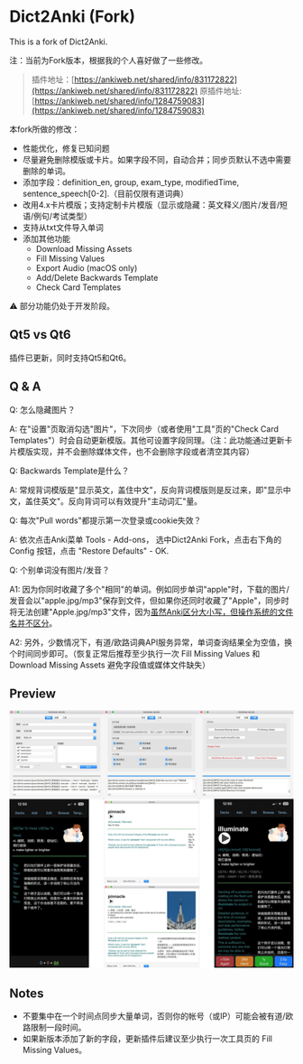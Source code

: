 # Dict2Anki (Fork)

This is a fork of Dict2Anki.

注：当前为Fork版本，根据我的个人喜好做了一些修改。

> 插件地址：[https://ankiweb.net/shared/info/831172822](https://ankiweb.net/shared/info/831172822) 原插件地址: [https://ankiweb.net/shared/info/1284759083](https://ankiweb.net/shared/info/1284759083)

本fork所做的修改：

* 性能优化，修复已知问题
* 尽量避免删除模版或卡片。如果字段不同，自动合并；同步页默认不选中需要删除的单词。
* 添加字段：definition_en, group, exam_type, modifiedTime, sentence_speech[0-2].（目前仅限有道词典）
* 改用4.x卡片模版；支持定制卡片模版（显示或隐藏：英文释义/图片/发音/短语/例句/考试类型）
* 支持从txt文件导入单词
* 添加其他功能
    - Download Missing Assets
    - Fill Missing Values
    - Export Audio (macOS only)
    - Add/Delete Backwards Template
    - Check Card Templates

⚠️ 部分功能仍处于开发阶段。


## Qt5 vs Qt6

插件已更新，同时支持Qt5和Qt6。


## Q & A

Q: 怎么隐藏图片？

A: 在"设置"页取消勾选"图片"，下次同步（或者使用"工具"页的"Check Card Templates"）时会自动更新模版。其他可设置字段同理。（注：此功能通过更新卡片模版实现，并不会删除媒体文件，也不会删除字段或者清空其内容）

Q: Backwards Template是什么？

A: 常规背词模版是"显示英文，盖住中文"，反向背词模版则是反过来，即"显示中文，盖住英文"。反向背词可以有效提升"主动词汇"量。

Q: 每次"Pull words"都提示第一次登录或cookie失效？

A: 依次点击Anki菜单 Tools - Add-ons， 选中Dict2Anki Fork，点击右下角的 Config 按钮，点击 "Restore Defaults" - OK.

Q: 个别单词没有图片/发音？

A1: 因为你同时收藏了多个"相同"的单词。例如同步单词"apple"时，下载的图片/发音会以"apple.jpg/mp3"保存到文件，但如果你还同时收藏了"Apple"，同步时将无法创建"Apple.jpg/mp3"文件，因为[虽然Anki区分大小写，但操作系统的文件名并不区分](https://forums.ankiweb.net/t/upper-case-and-lower-case-for-filename-bug-report/485)。

A2: 另外，少数情况下，有道/欧路词典API服务异常，单词查询结果全为空值，换个时间同步即可。（恢复正常后推荐至少执行一次 Fill Missing Values 和 Download Missing Assets 避免字段值或媒体文件缺失）

## Preview

![dict2anki](_image/dict2anki.jpg)

## Notes

- 不要集中在一个时间点同步大量单词，否则你的帐号（或IP）可能会被有道/欧路限制一段时间。
- 如果新版本添加了新的字段，更新插件后建议至少执行一次工具页的 Fill Missing Values。
